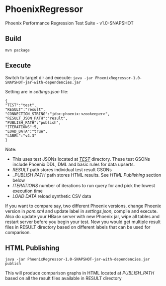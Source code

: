 # PhoenixRegressor
Phoenix Performance Regression Test Suite - v1.0-SNAPSHOT

## Build
``mvn package``

## Execute
Switch to target dir and execute: ``java -jar PhoenixRegressor-1.0-SNAPSHOT-jar-with-dependencies.jar``

Setting are in _settings.json_ file:
```
{
"TEST":"test",
"RESULT":"result",
"CONNECTION_STRING":"jdbc:phoenix:<zookeeper>",
"RESULT_JSON_PATH":"result",
"PUBLISH_PATH":"publish",
"ITERATIONS":5,
"LOAD_DATA":"true",
"LABEL":"v4.3"
}
```
Note:
* This uses test JSONs located at [_TEST_](https://github.com/mujtabachohan/PhoenixRegressor/tree/master/src/main/resources/test) directory. These test GSONs include Phoenix DDL, DML and basic rules for data upserts.
* _RESULT_ path stores individual test result GSONs
* __PUBLISH PATH_ path stores HTML results. See _HTML Publishing_ section below
* _ITERATIONS_ number of iterations to run query for and pick the lowest execution time
* _LOAD DATA_ reload synthetic CSV data

If you want to compare say, two different Phoenix versions, change Phoenix version in _pom.xml_ and update label in _settings.json_, compile and execute. Also do update your HBase server with new Phoenix jar, wipe all tables and restart server before you begin your test. Now you would get multiple result files in RESULT directory based on different labels that can be used for comparison.

## HTML Publishing
``java -jar PhoenixRegressor-1.0-SNAPSHOT-jar-with-dependencies.jar publish``

This will produce comparison graphs in HTML located at _PUBLISH_PATH_ based on all the result files available in RESULT directory

